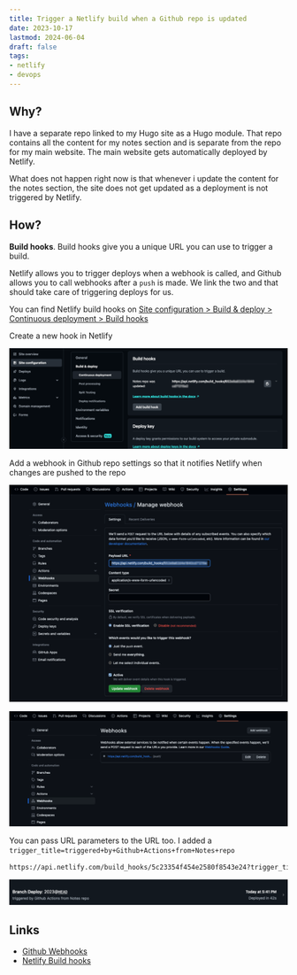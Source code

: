 ```yaml
---
title: Trigger a Netlify build when a Github repo is updated
date: 2023-10-17
lastmod: 2024-06-04
draft: false
tags:
- netlify
- devops
---
```


## Why?
I have a separate repo linked to my Hugo site as a Hugo module. That repo contains all the content for my notes section and is separate from the repo for my main website. The main website gets automatically deployed by Netlify.

What does not happen right now is that whenever i update the content for the notes section, the site does not get updated as a deployment is not triggered by Netlify.

## How?
**Build hooks**. Build hooks give you a unique URL you can use to trigger a build.

Netlify allows you to trigger deploys when a webhook is called, and Github allows you to call webhooks after a `push` is made. We link the two and that should take care of triggering deploys for us.


You can find Netlify build hooks on [Site configuration > Build & deploy > Continuous deployment > Build hooks](https://app.netlify.com/sites/aamnah/configuration/deploys#build-hooks)

Create a new hook in Netlify

![Netlify build hooks](./images/netlify_build_hooks.png)

Add a webhook in Github repo settings so that it notifies Netlify when changes are pushed to the repo

![Add Github webhook](./images/github_webhook_add.png)

![Github Webhooks](./images/github_webhooks.png)

You can pass URL parameters to the URL too. I added a `trigger_title=triggered+by+Github+Actions+from+Notes+repo`

```bash
https://api.netlify.com/build_hooks/5c23354f454e2580f8543e24?trigger_title=triggered+by+Github+Actions+from+Notes+repo
```

![Netlify deployment logs](./images/deploy_log_netlify_webhook)


Links
---

- [Github Webhooks](https://docs.github.com/en/webhooks)
- [Netlify Build hooks](https://docs.netlify.com/configure-builds/build-hooks/)